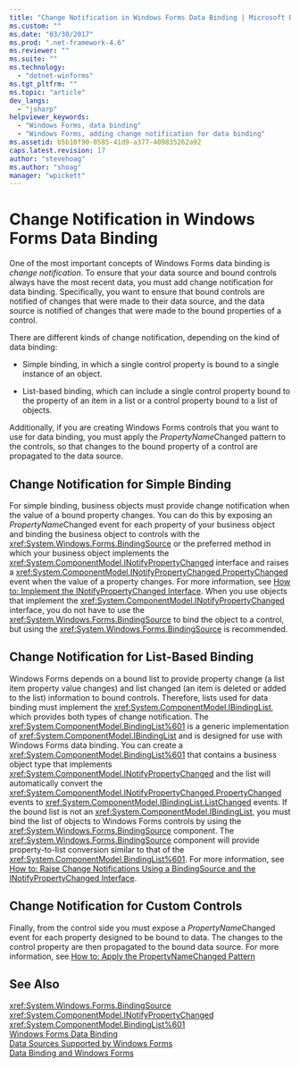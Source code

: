 ```yaml
---
title: "Change Notification in Windows Forms Data Binding | Microsoft Docs"
ms.custom: ""
ms.date: "03/30/2017"
ms.prod: ".net-framework-4.6"
ms.reviewer: ""
ms.suite: ""
ms.technology: 
  - "dotnet-winforms"
ms.tgt_pltfrm: ""
ms.topic: "article"
dev_langs: 
  - "jsharp"
helpviewer_keywords: 
  - "Windows Forms, data binding"
  - "Windows Forms, adding change notification for data binding"
ms.assetid: b5b10f90-0585-41d9-a377-409835262a92
caps.latest.revision: 17
author: "stevehoag"
ms.author: "shoag"
manager: "wpickett"
---
```

# Change Notification in Windows Forms Data Binding
One of the most important concepts of Windows Forms data binding is *change notification*. To ensure that your data source and bound controls always have the most recent data, you must add change notification for data binding. Specifically, you want to ensure that bound controls are notified of changes that were made to their data source, and the data source is notified of changes that were made to the bound properties of a control.  
  
 There are different kinds of change notification, depending on the kind of data binding:  
  
-   Simple binding, in which a single control property is bound to a single instance of an object.  
  
-   List-based binding, which can include a single control property bound to the property of an item in a list or a control property bound to a list of objects.  
  
 Additionally, if you are creating Windows Forms controls that you want to use for data binding, you must apply the *PropertyName*Changed pattern to the controls, so that changes to the bound property of a control are propagated to the data source.  
  
## Change Notification for Simple Binding  
 For simple binding, business objects must provide change notification when the value of a bound property changes. You can do this by exposing an *PropertyName*Changed event for each property of your business object and binding the business object to controls with the <xref:System.Windows.Forms.BindingSource> or the preferred method in which your business object implements the <xref:System.ComponentModel.INotifyPropertyChanged> interface and raises a <xref:System.ComponentModel.INotifyPropertyChanged.PropertyChanged> event when the value of a property changes. For more information, see [How to: Implement the INotifyPropertyChanged Interface](../../../docs/framework/winforms/how-to-implement-the-inotifypropertychanged-interface.md). When you use objects that implement the <xref:System.ComponentModel.INotifyPropertyChanged> interface, you do not have to use the <xref:System.Windows.Forms.BindingSource> to bind the object to a control, but using the <xref:System.Windows.Forms.BindingSource> is recommended.  
  
## Change Notification for List-Based Binding  
 Windows Forms depends on a bound list to provide property change (a list item property value changes) and list changed (an item is deleted or added to the list) information to bound controls. Therefore, lists used for data binding must implement the <xref:System.ComponentModel.IBindingList>, which provides both types of change notification. The <xref:System.ComponentModel.BindingList%601> is a generic implementation of <xref:System.ComponentModel.IBindingList> and is designed for use with Windows Forms data binding. You can create a <xref:System.ComponentModel.BindingList%601> that contains a business object type that implements <xref:System.ComponentModel.INotifyPropertyChanged> and the list will automatically convert the <xref:System.ComponentModel.INotifyPropertyChanged.PropertyChanged> events to <xref:System.ComponentModel.IBindingList.ListChanged> events. If the bound list is not an <xref:System.ComponentModel.IBindingList>, you must bind the list of objects to Windows Forms controls by using the <xref:System.Windows.Forms.BindingSource> component. The <xref:System.Windows.Forms.BindingSource> component will provide property-to-list conversion similar to that of the <xref:System.ComponentModel.BindingList%601>. For more information, see [How to: Raise Change Notifications Using a BindingSource and the INotifyPropertyChanged Interface](../../../docs/framework/winforms/controls/how-to-raise-change-notifications-using-a-bindingsource-and-the-inotifypropertychanged-interface.md).  
  
## Change Notification for Custom Controls  
 Finally, from the control side you must expose a *PropertyName*Changed event for each property designed to be bound to data. The changes to the control property are then propagated to the bound data source. For more information, see [How to: Apply the PropertyNameChanged Pattern](../../../docs/framework/winforms/how-to-apply-the-propertynamechanged-pattern.md)  
  
## See Also  
 <xref:System.Windows.Forms.BindingSource>   
 <xref:System.ComponentModel.INotifyPropertyChanged>   
 <xref:System.ComponentModel.BindingList%601>   
 [Windows Forms Data Binding](../../../docs/framework/winforms/windows-forms-data-binding.md)   
 [Data Sources Supported by Windows Forms](../../../docs/framework/winforms/data-sources-supported-by-windows-forms.md)   
 [Data Binding and Windows Forms](../../../docs/framework/winforms/data-binding-and-windows-forms.md)